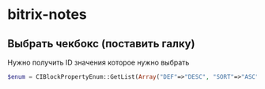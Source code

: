 # bitrix-notes

## Выбрать чекбокс (поставить галку)
Нужно получить ID значения которое нужно выбрать
```php
$enum = CIBlockPropertyEnum::GetList(Array("DEF"=>"DESC", "SORT"=>"ASC"), Array("IBLOCK_ID"=>$iblock_id_feature, "CODE"=>"IS_SOON"))->GetNext();
```
